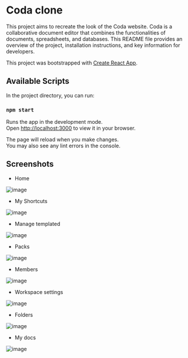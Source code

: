 # Coda clone

This project aims to recreate the look of the Coda website. Coda is a collaborative document editor that combines the functionalities of documents, spreadsheets, and databases. This README file provides an overview of the project, installation instructions, and key information for developers.

This project was bootstrapped with [Create React App](https://github.com/facebook/create-react-app).

## Available Scripts

In the project directory, you can run:

### `npm start`

Runs the app in the development mode.\
Open [http://localhost:3000](http://localhost:3000) to view it in your browser.

The page will reload when you make changes.\
You may also see any lint errors in the console.

## Screenshots

  - Home

  ![image](https://github.com/cristan02/Coda-clone/assets/94105472/f2c81ef7-4355-4e43-957c-b543810afb40)

  - My Shortcuts

  ![image](https://github.com/cristan02/Coda-clone/assets/94105472/85b3ec44-a9b5-46af-a179-7c3dfabfdcb4)

  - Manage templated
  
  ![image](https://github.com/cristan02/Coda-clone/assets/94105472/737dd574-d235-4442-804b-027c4ee48039)

  - Packs
  
   ![image](https://github.com/cristan02/Coda-clone/assets/94105472/ddc13d7f-4af4-4804-8d45-0a112094fb52)

  - Members

  ![image](https://github.com/cristan02/Coda-clone/assets/94105472/e782ee53-3fc8-483e-bcd8-0d9d5d0cde3c)

  - Workspace settings

  ![image](https://github.com/cristan02/Coda-clone/assets/94105472/5ceba506-ce1b-4306-b85b-196ab33b29b8)

  - Folders

  ![image](https://github.com/cristan02/Coda-clone/assets/94105472/83a30ef4-cc40-4a10-8bfe-eafe9506880a)

  - My docs

  ![image](https://github.com/cristan02/Coda-clone/assets/94105472/359428dc-e0b6-4306-af1b-949b206a61d3)

